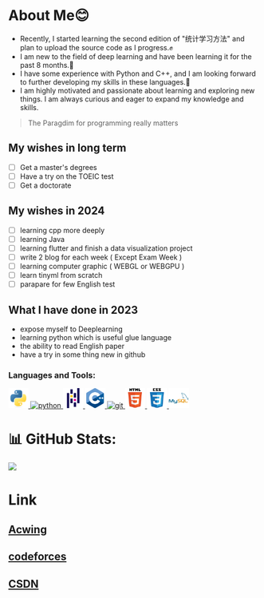 # About Me😊
* Recently, I started learning the second edition of "统计学习方法" and plan to upload the source code as I progress.✊
* I am new to the field of deep learning and have been learning it for the past 8 months.🙏
* I have some experience with Python and C++, and I am looking forward to further developing my skills in these languages.💪
* I am highly motivated and passionate about learning and exploring new things. I am always curious and eager to expand my knowledge and skills.

> The Paragdim for programming really matters 


## My wishes in long term
 - [ ] Get a master's degrees
 - [ ] Have a try on the TOEIC test
 - [ ] Get a doctorate

## My wishes in 2024
 - [ ] learning cpp more deeply
 - [ ] learning Java
 - [ ] learning flutter and finish a data visualization project
 - [ ] write 2 blog for each week ( Except Exam Week )
 - [ ] learning computer graphic ( WEBGL or WEBGPU )
 - [ ] learn tinyml from scratch
 - [ ] parapare for few English test

## What I have done in 2023
* expose myself to Deeplearning
* learning python which is useful glue language
* the ability to read English paper
* have a try in some thing new in github


<h3 align="left">Languages and Tools:</h3>
                    <p align="left"> 
                        <a href="https://www.python.org" target="_blank" rel="noreferrer"> <img src="https://raw.githubusercontent.com/devicons/devicon/master/icons/python/python-original.svg" alt="python" width="40" height="40"/> </a> 
                        <a href="https://www.pytorch.org" target="_blank" rel="noreferrer"> <img src="https://encrypted-tbn0.gstatic.com/images?q=tbn:ANd9GcR7qIRspmKKCmK9pRJvobUTlELrLPcXklygvxT_QCi_&s" alt="python" width="40" height="40"/> </a> 
                        <a href="https://pandas.pydata.org/" target="_blank" rel="noreferrer"> <img src="https://raw.githubusercontent.com/devicons/devicon/2ae2a900d2f041da66e950e4d48052658d850630/icons/pandas/pandas-original.svg" alt="pandas" width="40" height="40"/> </a> 
                        <a href="https://www.w3schools.com/cpp/" target="_blank" rel="noreferrer"> <img src="https://raw.githubusercontent.com/devicons/devicon/master/icons/cplusplus/cplusplus-original.svg" alt="cplusplus" width="40" height="40"/> </a>
                        <a href="https://git-scm.com/" target="_blank" rel="noreferrer"> <img src="https://www.vectorlogo.zone/logos/git-scm/git-scm-icon.svg" alt="git" width="40" height="40"/> </a> 
                        <a href="https://www.w3.org/html/" target="_blank" rel="noreferrer"> <img src="https://raw.githubusercontent.com/devicons/devicon/master/icons/html5/html5-original-wordmark.svg" alt="html5" width="40" height="40"/> </a> 
                        <a href="https://www.w3schools.com/css/" target="_blank" rel="noreferrer"> <img src="https://raw.githubusercontent.com/devicons/devicon/master/icons/css3/css3-original-wordmark.svg" alt="css3" width="40" height="40"/> </a> 
                        <a href="https://www.mysql.com/" target="_blank" rel="noreferrer"> <img src="https://raw.githubusercontent.com/devicons/devicon/master/icons/mysql/mysql-original-wordmark.svg" alt="mysql" width="40" height="40"/> </a>
                    </p>


# 📊 GitHub Stats:
![](https://github-readme-streak-stats.herokuapp.com/?user=Mahiro2211&theme=dark&hide_border=false)<br/>





# Link
## [Acwing](https://www.acwing.com/user/myspace/index/207521/)
## [codeforces](https://codeforces.com/profile/douhuanmin)
## [CSDN](https://blog.csdn.net/douhuanmin123?spm=1055.2569.3001.5343)


